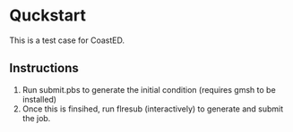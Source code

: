 # Quckstart

This is a test case for CoastED.

## Instructions
1. Run submit.pbs to generate the initial condition (requires gmsh to be installed)
2. Once this is finsihed, run flresub (interactively) to generate and submit the job.

